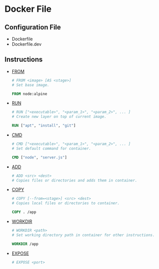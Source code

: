 Docker File
===========

Configuration File
------------------
- Dockerfile
- Dockerfile.dev

Instructions
------------
- [FROM](https://docs.docker.com/engine/reference/builder/#from)
	```dockerfile
	# FROM <image> [AS <stage>]
	# Set base image.

	FROM node:alpine
	```
- [RUN](https://docs.docker.com/engine/reference/builder/#run)
	```dockerfile
	# RUN ["<executable>", "<param_1>", "<param_2>", ... ]
	# Create new layer on top of current image.

	RUN ["apt", "install", "git"]
	``````
- [CMD](https://docs.docker.com/engine/reference/builder/#cmd)
	```dockerfile
	# CMD ["<executable>", "<param_1>", "<param_2>", ... ]
	# Set default command for container.

	CMD ["node", "server.js"]
	```
- [ADD](https://docs.docker.com/engine/reference/builder/#add)
	```dockerfile
	# ADD <src> <dest>
	# Copies files or directories and adds them in container.
	```
- [COPY](https://docs.docker.com/engine/reference/builder/#copy)
	```dockerfile
	# COPY [--from=<stage>] <src> <dest>
	# Copies local files or directories to container.

	COPY . /app
	```
- [WORKDIR](https://docs.docker.com/engine/reference/builder/#workdir)
	```dockerfile
	# WORKDIR <path>
	# Set working directory path in container for other instructions.

	WORKDIR /app
	```
- [EXPOSE](https://docs.docker.com/engine/reference/builder/#expose)
	```dockerfile
	# EXPOSE <port>
	```